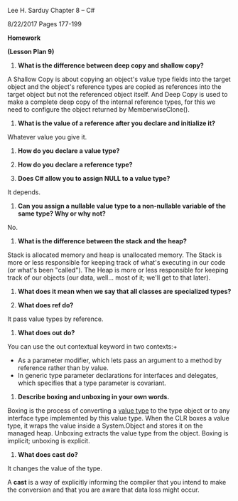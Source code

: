 Lee H. Sarduy                                                                                                                                               Chapter 8 – C#

8/22/2017                                                                                                                                                    Pages 177-199

**Homework**

**(Lesson Plan 9)**



1. **What is the difference between deep copy and shallow copy?**

A Shallow Copy is about copying an object&#39;s value type fields into the target object and the object&#39;s reference types are copied as references into the target object but not the referenced object itself. And Deep Copy is used to make a complete deep copy of the internal reference types, for this we need to configure the object returned by MemberwiseClone().

1. **What is the value of a reference after you declare and initialize it?**

Whatever value you give it.

1. **How do you declare a value type?**



1. **How do you declare a reference type?**



1. **Does C# allow you to assign NULL to a value type?**

It depends.

1. **Can you assign a nullable value type to a non-nullable variable of the same type? Why or why not?**

No.

1. **What is the difference between the stack and the heap?**

Stack is allocated memory and heap is unallocated memory. The Stack is more or less responsible for keeping track of what&#39;s executing in our code (or what&#39;s been &quot;called&quot;).  The Heap is more or less responsible for keeping track of our objects (our data, well... most of it; we&#39;ll get to that later).

1. **What does it mean when we say that all classes are specialized types?**



1. **What does ref do?**

It pass value types by reference.

1. **What does out do?**

You can use the out contextual keyword in two contexts:+

- As a parameter modifier, which lets pass an argument to a method by reference rather than by value.
- In generic type parameter declarations for interfaces and delegates, which specifies that a type parameter is covariant.





1. **Describe boxing and unboxing in your own words.**

Boxing is the process of converting a [value type](https://docs.microsoft.com/en-us/dotnet/csharp/language-reference/keywords/value-types) to the type object or to any interface type implemented by this value type. When the CLR boxes a value type, it wraps the value inside a System.Object and stores it on the managed heap. Unboxing extracts the value type from the object. Boxing is implicit; unboxing is explicit.

1. **What does cast do?**

It changes the value of the type.

A **cast** is a way of explicitly informing the compiler that you intend to make the conversion and that you are aware that data loss might occur.
